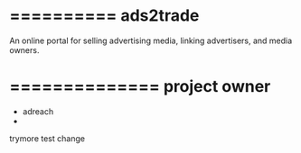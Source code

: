 ==========
ads2trade
==========

An online portal for selling advertising media, linking advertisers, and media owners.

==============
project owner
==============
- adreach
- 


trymore test change
